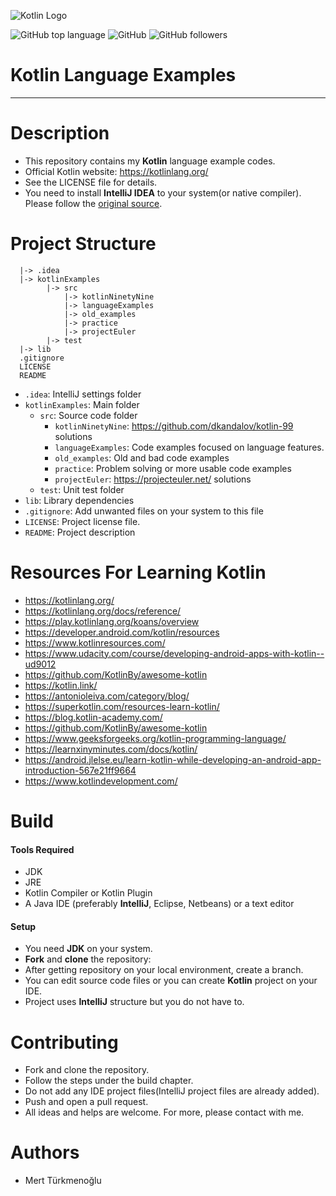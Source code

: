 ![Kotlin Logo](https://upload.wikimedia.org/wikipedia/commons/b/b5/Kotlin-logo.png)  

![GitHub top language](https://img.shields.io/github/languages/top/mertturkmenoglu/kotlin.svg?logo=Kotlin) ![GitHub](https://img.shields.io/github/license/mertturkmenoglu/kotlin.svg) ![GitHub followers](https://img.shields.io/github/followers/mertturkmenoglu.svg?style=social)
# Kotlin Language Examples
***
# Description
* This repository contains my **Kotlin** language example codes.
* Official Kotlin website: https://kotlinlang.org/
* See the LICENSE file for details.
* You need to install **IntelliJ IDEA** to your system(or native compiler). Please follow the [original source].
# Project Structure
```
  |-> .idea
  |-> kotlinExamples
        |-> src
            |-> kotlinNinetyNine
            |-> languageExamples
            |-> old_examples
            |-> practice
            |-> projectEuler
        |-> test
  |-> lib
  .gitignore
  LICENSE
  README
```
  * `.idea`: IntelliJ settings folder
  * `kotlinExamples`: Main folder
    * `src`: Source code folder
      * `kotlinNinetyNine`: https://github.com/dkandalov/kotlin-99 solutions
      * `languageExamples`: Code examples focused on language features.
      * `old_examples`: Old and bad code examples
      * `practice`: Problem solving or more usable code examples
      * `projectEuler`: https://projecteuler.net/ solutions
    * `test`: Unit test folder
  * `lib`: Library dependencies
  * `.gitignore`: Add unwanted files on your system to this file
  * `LICENSE`: Project license file.
  * `README`: Project description
# Resources For Learning Kotlin
* https://kotlinlang.org/
* https://kotlinlang.org/docs/reference/
* https://play.kotlinlang.org/koans/overview
* https://developer.android.com/kotlin/resources
* https://www.kotlinresources.com/
* https://www.udacity.com/course/developing-android-apps-with-kotlin--ud9012
* https://github.com/KotlinBy/awesome-kotlin
* https://kotlin.link/
* https://antonioleiva.com/category/blog/
* https://superkotlin.com/resources-learn-kotlin/
* https://blog.kotlin-academy.com/
* https://github.com/KotlinBy/awesome-kotlin
* https://www.geeksforgeeks.org/kotlin-programming-language/
* https://learnxinyminutes.com/docs/kotlin/
* https://android.jlelse.eu/learn-kotlin-while-developing-an-android-app-introduction-567e21ff9664
* https://www.kotlindevelopment.com/
# Build
#### Tools Required
* JDK
* JRE
* Kotlin Compiler or Kotlin Plugin
* A Java IDE (preferably **IntelliJ**, Eclipse, Netbeans) or a text editor
#### Setup
* You need **JDK** on your system.
* **Fork** and **clone** the repository:
* After getting repository on your local environment, create a branch.
* You can edit source code files or you can create **Kotlin** project on your IDE.
* Project uses **IntelliJ** structure but you do not have to.
# Contributing
* Fork and clone the repository.
* Follow the steps under the build chapter.
* Do not add any IDE project files(IntelliJ project files are already added).
* Push and open a pull request.
* All ideas and helps are welcome. For more, please contact with me.
# Authors
* Mert Türkmenoğlu

[original source]: https://kotlinlang.org/
